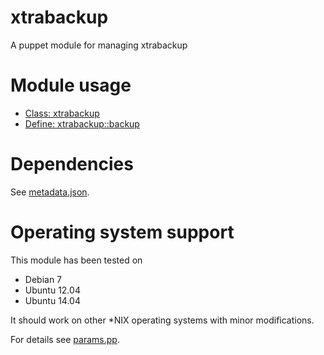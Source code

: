 xtrabackup
==========

A puppet module for managing xtrabackup

# Module usage

* [Class: xtrabackup](manifests/init.pp)
* [Define: xtrabackup::backup](manifests/backup.pp)

# Dependencies

See [metadata.json](metadata.json).

# Operating system support

This module has been tested on

* Debian 7
* Ubuntu 12.04
* Ubuntu 14.04

It should work on other *NIX operating systems with minor modifications.

For details see [params.pp](manifests/params.pp).
